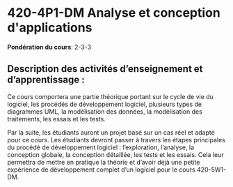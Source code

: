 # 420-4P1-DM Analyse et conception d'applications

**Pondération du cours**: 2-3-3

## Description des activités d’enseignement et d’apprentissage :

Ce cours comportera une partie théorique portant sur le cycle de vie du logiciel, les procédés de développement
logiciel, plusieurs types de diagrammes UML, la modélisation des données, la modélisation des traitements, les essais et
les tests.

Par la suite, les étudiants auront un projet basé sur un cas réel et adapté pour ce cours. Les étudiants devront passer
à travers les étapes principales du procédé de développement logiciel : l’exploration, l’analyse, la conception globale,
la conception détaillée, les tests et les essais. Cela leur permettra de mettre en pratique la théorie et d’avoir déjà
une petite expérience de développement complet d’un logiciel pour le cours 420-5W1-DM.